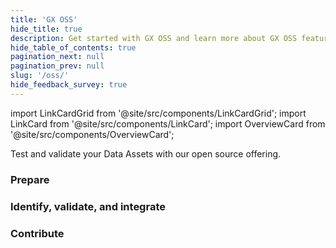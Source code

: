 ```yaml
---
title: 'GX OSS'
hide_title: true
description: Get started with GX OSS and learn more about GX OSS features and functionality.
hide_table_of_contents: true
pagination_next: null
pagination_prev: null
slug: '/oss/'
hide_feedback_survey: true
---
```


import LinkCardGrid from '@site/src/components/LinkCardGrid';
import LinkCard from '@site/src/components/LinkCard';
import OverviewCard from '@site/src/components/OverviewCard';

<OverviewCard title={frontMatter.title}>
  Test and validate your Data Assets with our open source offering.
</OverviewCard>

### Prepare

<LinkCardGrid>
  <LinkCard topIcon label="Get started with GX OSS" description="This is a great place to start if you're unfamiliar with GX OSS, or you want to use GX OSS with Databricks or a SQL Data Source in a production environment." to="/docs/oss/guides/setup/get_started_lp" icon="/img/small_gx_logo.png" />
  <LinkCard topIcon label="Configure your GX OSS environment" description="Set up GX OSS in your specific environment." to="/docs/oss/guides/setup/setup_overview_lp" icon="/img/small_gx_logo.png" />
  <LinkCard topIcon label="Connect to source data" description="Connect to source data stored on databases and local filesystems, request data from a Data Source, organize Batches in a file-based Data Asset, and connect GX OSS to SQL tables and data returned by SQL database queries." to="/docs/oss/guides/connecting_to_your_data/connect_to_data_lp" icon="/img/small_gx_logo.png" />
  <LinkCard topIcon label="Review the changelog" description="View a summary of all changes released to GX Cloud and GX OSS." to="/docs/oss/changelog" icon="/img/release_notes_icon.svg" />
</LinkCardGrid>

### Identify, validate, and integrate

<LinkCardGrid>
  <LinkCard topIcon label="Create Expectations" description="Create and manage Expectations and Expectation Suites." to="/docs/oss/guides/expectations/expectations_lp" icon="/img/small_gx_logo.png" />
  <LinkCard topIcon label="Validate Data" description="Validate Data, save Validation Results, run Actions, and create Data Docs." to="/docs/oss/guides/validation/validate_data_lp" icon="/img/small_gx_logo.png" />
  <LinkCard topIcon label="Integrations" description="Integrate GX OSS with commonly used data engineering tools." to="/docs/category/integrate" icon="/img/small_gx_logo.png" />
</LinkCardGrid>

### Contribute

<LinkCardGrid>
  <LinkCard topIcon label="Contribute" description="Contribute to GX OSS documentation or code." to="/docs/oss/contributing/contributing" icon="/img/small_gx_logo.png" />
</LinkCardGrid>
